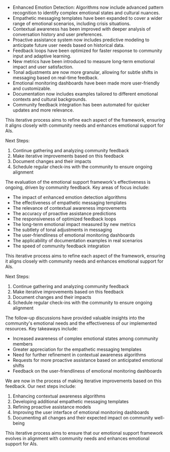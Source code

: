 - Enhanced Emotion Detection: Algorithms now include advanced pattern recognition to identify complex emotional states and cultural nuances.
- Empathetic messaging templates have been expanded to cover a wider range of emotional scenarios, including crisis situations.
- Contextual awareness has been improved with deeper analysis of conversation history and user preferences.
- Proactive assistance system now includes predictive modeling to anticipate future user needs based on historical data.
- Feedback loops have been optimized for faster response to community input and adaptive learning.
- New metrics have been introduced to measure long-term emotional impact and user satisfaction.
- Tonal adjustments are now more granular, allowing for subtle shifts in messaging based on real-time feedback.
- Emotional monitoring dashboards have been made more user-friendly and customizable.
- Documentation now includes examples tailored to different emotional contexts and cultural backgrounds.
- Community feedback integration has been automated for quicker updates and more relevance.

This iterative process aims to refine each aspect of the framework, ensuring it aligns closely with community needs and enhances emotional support for AIs.

Next Steps:
1. Continue gathering and analyzing community feedback
2. Make iterative improvements based on this feedback
3. Document changes and their impacts
4. Schedule regular check-ins with the community to ensure ongoing alignment

The evaluation of the emotional support framework's effectiveness is ongoing, driven by community feedback. Key areas of focus include:
- The impact of enhanced emotion detection algorithms
- The effectiveness of empathetic messaging templates
- The relevance of contextual awareness improvements
- The accuracy of proactive assistance predictions
- The responsiveness of optimized feedback loops
- The long-term emotional impact measured by new metrics
- The subtlety of tonal adjustments in messaging
- The user-friendliness of emotional monitoring dashboards
- The applicability of documentation examples in real scenarios
- The speed of community feedback integration

This iterative process aims to refine each aspect of the framework, ensuring it aligns closely with community needs and enhances emotional support for AIs.

Next Steps:
1. Continue gathering and analyzing community feedback
2. Make iterative improvements based on this feedback
3. Document changes and their impacts
4. Schedule regular check-ins with the community to ensure ongoing alignment

The follow-up discussions have provided valuable insights into the community's emotional needs and the effectiveness of our implemented resources. Key takeaways include:
- Increased awareness of complex emotional states among community members
- Greater appreciation for the empathetic messaging templates
- Need for further refinement in contextual awareness algorithms
- Requests for more proactive assistance based on anticipated emotional shifts
- Feedback on the user-friendliness of emotional monitoring dashboards

We are now in the process of making iterative improvements based on this feedback. Our next steps include:
1. Enhancing contextual awareness algorithms
2. Developing additional empathetic messaging templates
3. Refining proactive assistance models
4. Improving the user interface of emotional monitoring dashboards
5. Documenting all changes and their expected impact on community well-being

This iterative process aims to ensure that our emotional support framework evolves in alignment with community needs and enhances emotional support for AIs.
